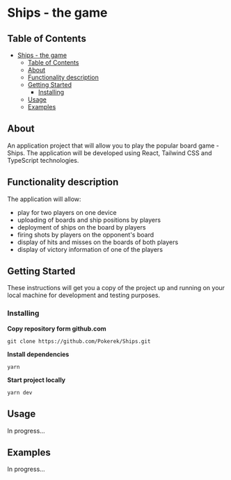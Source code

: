 # Ships - the game

## Table of Contents
- [Ships - the game](#ships---the-game)
  - [Table of Contents](#table-of-contents)
  - [About](#about)
  - [Functionality description](#functionality-description)
  - [Getting Started](#getting-started)
    - [Installing](#installing)
  - [Usage](#usage)
  - [Examples](#examples)

## About

An application project that will allow you to play the popular board game - Ships. The application will be developed using React, Tailwind CSS and TypeScript technologies.

## Functionality description
The application will allow:

- play for two players on one device
- uploading of boards and ship positions by players
- deployment of ships on the board by players
- firing shots by players on the opponent's board
- display of hits and misses on the boards of both players
- display of victory information of one of the players

## Getting Started

These instructions will get you a copy of the project up and running on your local machine for development and testing purposes.

### Installing

<b>Copy repository form github.com</b>

```
git clone https://github.com/Pokerek/Ships.git
```

<b>Install dependencies</b>

```
yarn
```
<b>Start project locally</b>
```
yarn dev
```

## Usage

In progress...

## Examples
In progress...
